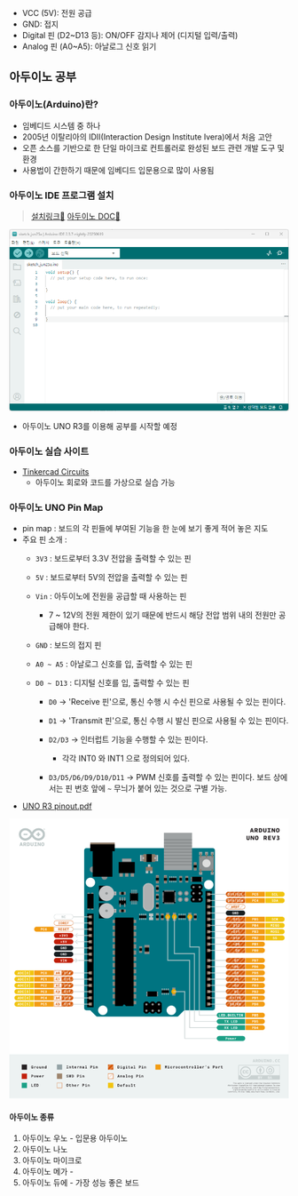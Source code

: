 - VCC (5V): 전원 공급
- GND: 접지
- Digital 핀 (D2~D13 등): ON/OFF 감지나 제어 (디지털 입력/출력)
- Analog 핀 (A0~A5): 아날로그 신호 읽기

## 아두이노 공부

### 아두이노(Arduino)란?
- 임베디드 시스템 중 하나
- 2005년 이탈리아의 IDII(Interaction Design Institute Ivera)에서 처음 고안
- 오픈 소스를 기반으로 한 단일 마이크로 컨트롤러로 완성된 보드 관련 개발 도구 및 환경
- 사용법이 간한하기 때문에 임베디드 입문용으로 많이 사용됨

### 아두이노 IDE 프로그램 설치
> [설치링크🔗](https://www.arduino.cc/)
  [아두이노 DOC📜](https://docs.arduino.cc/)

<img src="../image/arduino_0001.png" width=600>

- 아두이노 UNO R3를 이용해 공부를 시작할 예정
### 아두이노 실습 사이트
- [Tinkercad Circuits](https://www.tinkercad.com/)
    - 아두이노 회로와 코드를 가상으로 실습 가능
### 아두이노 UNO Pin Map
- pin map : 보드의 각 핀들에 부여된 기능을 한 눈에 보기 좋게 적어 놓은 지도
- 주요 핀 소개 :
    - `3V3` : 보드로부터 3.3V 전압을 출력할 수 있는 핀
    - `5V` : 보드로부터 5V의 전압을 출력할 수 있는 핀
    - `Vin` : 아두이노에 전원을 공급할 때 사용하는 핀
        - 7 ~ 12V의 전원 제한이 있기 때문에 반드시 해당 전압 범위 내의 전원만 공급해야 한다.
    - `GND` : 보드의 접지 핀
    
    - `A0 ~ A5` : 아날로그 신호를 입, 출력할 수 있는 핀
    
    - `D0 ~ D13` : 디지털 신호를 입, 출력할 수 있는 핀
        - `D0` -> 'Receive 핀'으로, 통신 수행 시 수신 핀으로 사용될 수 있는 핀이다. 
        - `D1` -> 'Transmit 핀'으로, 통신 수행 시 발신 핀으로 사용될 수 있는 핀이다.
        - `D2/D3` -> 인터럽트 기능을 수행할 수 있는 핀이다.
            - 각각 INT0 와 INT1 으로 정의되어 있다.
        
        - `D3/D5/D6/D9/D10/D11` -> PWM 신호를 출력할 수 있는 핀이다.
        보드 상에서는 핀 번호 앞에 `~` 무늬가 붙어 있는 것으로 구별 가능.
- [UNO R3 pinout.pdf](./UNO%20R3-pinout.pdf)

<img src="../image/arduino_0002.png" width=600>

#### 아두이노 종류
1. 아두이노 우노 - 입문용 아두이노
2. 아두이노 나노 
3. 아두이노 마이크로
4. 아두이노 메가 - 
5. 아두이노 듀에 - 가장 성능 좋은 보드



